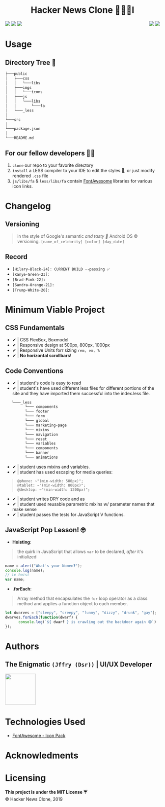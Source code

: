 
<h1 align="center">Hacker News Clone 👩🏿‍💻I</h1>
<img align="right" src="https://img.shields.io/badge/Made%20with-Tears%20%F0%9F%98%AD%20-blue?style=for-the-badge&logo=appveyor"/>
<img align="left" src="https://img.shields.io/badge/Developed%20by-jffrydsr%20👩🏿‍💻-red?style=for-the-badge&logo=appveyor"/>
<img src="https://img.shields.io/badge/Developed%20by-ryankayne%20%F0%9F%91%A8%F0%9F%8F%BF%E2%80%8D%F0%9F%92%BB-red?style=for-the-badge&logo=appveyor"/>
<img align="right" src="https://img.shields.io/badge/Version-Hillary--Black--24-black?style=for-the-badge&logo=appveyor">
<img src="https://img.shields.io/badge/Build-Passing-green?style=for-the-badge&logo=appveyor"/>


<h3 align="center"></h3>

# Usage 
## Directory Tree 🌳 
```bash
├───public
│   ├───css
│   │   └───libs
│   ├───imgs
│   │   └───icons
│   ├───js
│   │   └───libs
│   │       └───fa
│   └───_less
│      
└───src
│           
└───package.json 
│           
└───README.md
```

## For our fellow developers 🧙🏿‍ 
1. ```clone``` our repo to your favorite directory
2. ```install``` a LESS compiler to your IDE to edit the styles 🎨, or just modify rendered ```.css``` file
3. ```js/libs/fa``` & ```less/libs/fa``` contain [FontAwesome]("https://fontawesome.com") libraries for various icon links.

<span id="changelog">

# Changelog

## Versioning 
> in the style of Google's semantic _and tasty 🤤_ Android OS © versioning. 
```[name_of_celebrity] [color] [day_date]```

## Record
* ```[Hilary-Black-24]: CURRENT BUILD --passing ✅ ```
* ```[Kanye-Green-23]: ```
* ```[Brad-Pink-22]: ```
* ```[Sandra-Orange-21]:```
* ```[Trump-White-20]:```

# Minimum Viable Project 
## CSS Fundamentals
* ✔ | CSS FlexBox, Boxmodel
* ✔ | Responsive design at 500px, 800px, 1000px
* ✔ | Responsive Units forr sizing ```rem, em, %```
* ✔ | **No horizontal scrollbars!**

## Code Conventions
* ✔ | student's code is easy to read
* ✔ | student's have used different less files for different portions of the site and they have imported them successful into the index.less file.
```bash
   └───_less
         └─── components
         └─── footer 
         └─── form 
         └─── global 
         └─── marketing-page
         └─── mixins
         └─── navigation 
         └─── reset
         └─── variables
         └─── components
         └─── banner
         └─── animations
```
        
* ✔ | student uses mixins and variables.
* ✔ | student has used escaping for media queries: 

> ```less
> @phone: ~"(min-width: 500px)";
> @tablet: ~"(min-width: 800px)";
> @desktop: ~"(min-width: 1200px)"; 

* ✔ | student writes DRY code and as 
* ✔ | student used reusable parametric mixins w/ parameter names that make sense
* ✔ | student passes the tests for JavaScript V functions.

## JavaScript Pop Lesson! 🤓
* **Hoisting**:
>the quirk in JavaScript that allows ```var``` to be declared, _after_ it's initialized 

```javascript
name = alert("What's your Nomen❓");
console.log(name);
// le hoist 
var name;
```

* **.forEach**:
>Array method that encapsulates the ```for``` loop operator as a class method and applies a function object to each member. 

```javascript
let dwarves = ["sleepy", "creepy", "funny", "dizzy", "drunk", "gay"];
dwarves.forEach(function(dwarf) { 
      console.log(`${ dwarf } is crawling out the backdoor again 😩`)
});
```
<!-- //Be Creative
// Now that you are familiar with .forEach(), .map(), .filter(), and .reduce().  I want you to think of potential problems you could solve given the data set and the bakery theme.  Try to create and then solve 3 unique problems using one or many of the array methods  forEach, map and reduce.

// Problem 1

// Problem 2

// Problem 3

// review questions - check for understanding
// In your own words - define hoisting
// In your own words - define an anonymous function
// In your own words - what is a closure
// In your own words - what is a callback?
// In your own words - define function level scope
// In your own words - define map and what it is doing
// in your own words - define reduce and what it is doing
// in your own words - define for each and what it is doing
-->
# Authors
## The Enigmatic ```(Jffry (Dsr))``` | UI/UX Developer 
<img height="100px" width="100px" src="assets/imgs/team/Jeffrey.png"/>

# Technologies Used 
* [FontAwesome - Icon Pack]("https://fontawesome.com")

# Acknowledments

# Licensing 
**This project is under the MIT License ☔**<br>
© Hacker News Clone, 2019